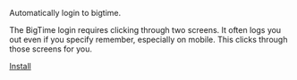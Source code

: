 Automatically login to bigtime.

The BigTime login requires clicking through two screens. It often logs you out even if you specify remember, especially on mobile. This clicks through those screens for you.

[Install](binki-bigtime-autologin.user.js?raw=1)
